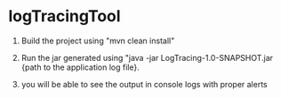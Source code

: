 # logTracingTool

1. Build the project using "mvn clean install"

2. Run the jar generated using "java -jar LogTracing-1.0-SNAPSHOT.jar {path to the application log file}.

3. you will be able to see the output in console logs with proper alerts

